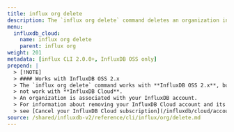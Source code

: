 ```yaml
---
title: influx org delete
description: The `influx org delete` command deletes an organization in InfluxDB.
menu:
  influxdb_cloud:
    name: influx org delete
    parent: influx org
weight: 201
metadata: [influx CLI 2.0.0+, InfluxDB OSS only]
prepend: |
  > [!NOTE]
  > #### Works with InfluxDB OSS 2.x  
  > The `influx org delete` command works with **InfluxDB OSS 2.x**, but does  
  > not work with **InfluxDB Cloud**.  
  > An organization is associated with your InfluxDB account.  
  > For information about removing your InfluxDB Cloud account and its organization,  
  > see [Cancel your InfluxDB Cloud subscription](/influxdb/cloud/account-management/offboarding/).  
source: /shared/influxdb-v2/reference/cli/influx/org/delete.md
---
```


<!-- The content for this page is at
// SOURCE content/shared/influxdb-v2/reference/cli/influx/org/delete.md -->
